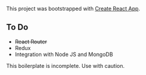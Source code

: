 This project was bootstrapped with [Create React App](https://github.com/facebook/create-react-app).

## To Do

- ~~React Router~~
- Redux
- Integration with Node JS and MongoDB

This boilerplate is incomplete. Use with caution.
